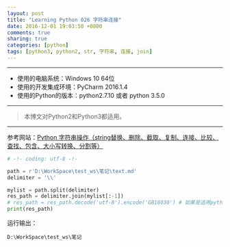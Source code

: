 ```yaml
---
layout: post
title: "Learning Python 026 字符串连接"
date: 2016-12-01 19:03:50 +0800
comments: true
sharing: true
categories: [python]
tags: [python3, python2, str, 字符串, 连接, join]
---
```


---

* 使用的电脑系统：Windows 10 64位
* 使用的开发集成环境：PyCharm 2016.1.4
* 使用的Python的版本：python2.7.10 或者 python 3.5.0

---

> 本博文对Python2和Python3都适用。

----------

参考网站：[Python 字符串操作（string替换、删除、截取、复制、连接、比较、查找、包含、大小写转换、分割等）](http://www.cnblogs.com/huangcong/archive/2011/08/29/2158268.html)

```python
# -!- coding: utf-8 -!-

path = r'D:\WorkSpace\test_ws\笔记\text.md'
delimiter = '\\'

mylist = path.split(delimiter)
res_path = delimiter.join(mylist[:-1])
# res_path = res_path.decode('utf-8').encode('GB18030') # 如果是适用python2在windows系统上运行，需要将这样注释去掉，否则你会得到中文乱码
print(res_path)
```

运行输出：

```
D:\WorkSpace\test_ws\笔记
```

